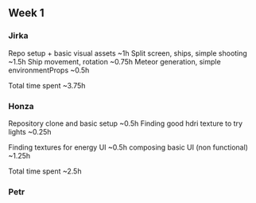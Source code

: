 ## Week 1
### Jirka
Repo setup + basic visual assets				~1h
Split screen, ships, simple shooting			~1.5h
Ship movement, rotation							~0.75h
Meteor generation, simple environmentProps		~0.5h

Total time spent								~3.75h
### Honza
Repository clone and basic setup				~0.5h
Finding good hdri texture to try lights			~0.25h

Finding textures for energy UI					~0.5h
composing basic UI (non functional)				~1.25h

Total time spent								~2.5h
### Petr
